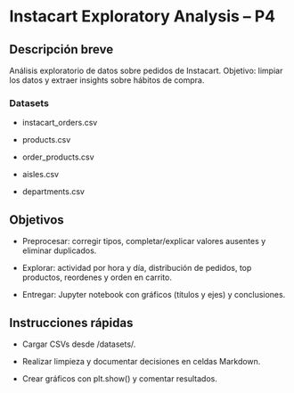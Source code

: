 # Instacart Exploratory Analysis – P4

## Descripción breve
Análisis exploratorio de datos sobre pedidos de Instacart. Objetivo: limpiar los datos y extraer insights sobre hábitos de compra.

### Datasets

  - instacart_orders.csv

  - products.csv

  - order_products.csv

  - aisles.csv

  - departments.csv

## Objetivos

  - Preprocesar: corregir tipos, completar/explicar valores ausentes y eliminar duplicados.

  - Explorar: actividad por hora y día, distribución de pedidos, top productos, reordenes y orden en carrito.

-   Entregar: Jupyter notebook con gráficos (títulos y ejes) y conclusiones.

## Instrucciones rápidas

  - Cargar CSVs desde /datasets/.

  - Realizar limpieza y documentar decisiones en celdas Markdown.

  - Crear gráficos con plt.show() y comentar resultados.

